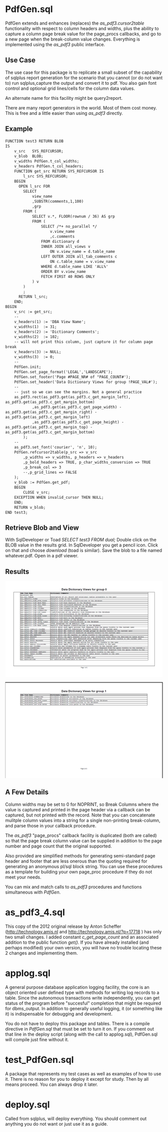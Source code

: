 # PdfGen.sql

PdfGen extends and enhances (replaces) the _as_pdf3.cursor2table_ functionality with
respect to column headers and widths, plus the ability to capture a column page break value
for the page_procs callbacks, and go to a new page when the break-column value changes.
Everything is implemented using the _as_pdf3_ public interface.

## Use Case
The use case for this package is to replicate a small subset of the capability of
sqlplus report generation for the scenario that you cannot (or do not want to) 
run sqlplus,capture the output and convert it to pdf. You also gain font control
and optional grid lines/cells for the column data values.

An alternate name for this facility might be query2report.

There are many report generators in the world. Most of them cost money.
This is free and a little easier than using _as_pdf3_ directly.

## Example

    FUNCTION test3 RETURN BLOB
    IS
        v_src   SYS_REFCURSOR;
        v_blob  BLOB;
        v_widths PdfGen.t_col_widths;
        v_headers PdfGen.t_col_headers;
        FUNCTION get_src RETURN SYS_REFCURSOR IS
            l_src SYS_REFCURSOR;
        BEGIN
          OPEN l_src FOR
            SELECT 
                view_name 
                ,SUBSTR(comments,1,100) 
                ,grp
            FROM (
                SELECT v.*, FLOOR(rownum / 36) AS grp
                FROM (
                    SELECT /*+ no_parallel */
                        v.view_name 
                        ,c.comments 
                    FROM dictionary d
                    INNER JOIN all_views v
                        ON v.view_name = d.table_name
                    LEFT OUTER JOIN all_tab_comments c
                        ON c.table_name = v.view_name
                    WHERE d.table_name LIKE 'ALL%'
                    ORDER BY v.view_name
                    FETCH FIRST 40 ROWS ONLY
                ) v
            )
            ;
          RETURN l_src;
        END;
    BEGIN
        v_src := get_src;
        --
        v_headers(1) := 'DBA View Name';
        v_widths(1)  := 31;
        v_headers(2) := 'Dictionary Comments';
        v_widths(2)  := 102;
        -- will not print this column, just capture it for column page break
        v_headers(3) := NULL;
        v_widths(3)  := 0;
        --
        PdfGen.init;
        PdfGen.set_page_format('LEGAL','LANDSCAPE');
        PdfGen.set_footer('Page #PAGE_NR# of "PAGE_COUNT#');
        PdfGen.set_header('Data Dictionary Views for group !PAGE_VAL#');
        --
        -- just so we can see the margins. Not a general practice
        as_pdf3.rect(as_pdf3.get(as_pdf3.c_get_margin_left), as_pdf3.get(as_pdf3.c_get_margin_bottom)
                ,as_pdf3.get(as_pdf3.c_get_page_width) - as_pdf3.get(as_pdf3.c_get_margin_right) - as_pdf3.get(as_pdf3.c_get_margin_left)
                ,as_pdf3.get(as_pdf3.c_get_page_height) - as_pdf3.get(as_pdf3.c_get_margin_top) - as_pdf3.get(as_pdf3.c_get_margin_bottom)
            );
        --
        as_pdf3.set_font('courier', 'n', 10);
        PdfGen.refcursor2table(p_src => v_src
            ,p_widths => v_widths, p_headers => v_headers
            ,p_bold_headers => TRUE, p_char_widths_conversion => TRUE
            ,p_break_col => 3
            --,p_grid_lines => FALSE
        );
        v_blob := PdfGen.get_pdf;
        BEGIN
            CLOSE v_src;
        EXCEPTION WHEN invalid_cursor THEN NULL;
        END;
        RETURN v_blob;
    END test3;

## Retrieve Blob and View

With SqlDeveloper or Toad _SELECT test3 FROM dual;_ Double click on the BLOB value in the results grid. In SqlDeveloper you get a pencil icon. Click on that and choose _download_ (toad is similar). Save the blob to a file named whatever.pdf. Open in a pdf viewer.

## Results

 ![test3_pg1](/images/test3_pg1.png)

 ![test3_pg2](/images/test3_pg2.png)

## A Few Details

Column widths may be set to 0 for NOPRINT, so Break Columns where the value is captured
and printed in the page header via a callback can be captured, but not printed with the record.
Note that you can concatenate mulitple column values into a string for a single non-printing break-column,
and parse those in your callback procedure.

The _as_pdf3_ "page_procs" callback facility is duplicated (both are called) so that
the page break column value can be supplied in addition to the page number and page count
that the original supported.

Also provided are simplified methods for generating semi-standard page header and footer
that are less onerous than the quoting required for generating an anonymous pl/sql block string.
You can use these procedures as a template for building your own page_proc procedure if they
do not meet your needs.

You can mix and match calls to _as_pdf3_ procedures and functions simultaneous with _PdfGen_.

# as_pdf3_4.sql

This copy of the 2012 original release by Anton Scheffer (http://technology.amis.nl and http://technology.amis.nl/?p=17718
) 
has only two small changes. I added constant _c_get_page_count_ and an associated addition to the public function _get()_.
If you have already installed (and perhaps modified) your own version, you will have no trouble locating
these 2 changes and implementing them.

# applog.sql

A general purpose database application logging facility, the core is an object oriented
user defined type with methods for writing log records to a table.
Since the autonomous transactions write independently, you can get status
of the program before "succesful" completion that might be required for dbms_output.
In addition to generally useful logging, it (or something like it)
is indispensable for debugging and development.

You do not have to deploy this package and tables. There is a compile directive in _PdfGen.sql_
that must be set to turn it on. If you comment out that line in the deploy script (along with the call
to applog.sql), PdfGen.sql will compile just fine without it.

# test_PdfGen.sql

A package that represents my test cases as well as examples of how to use it. There is no reason
for you to deploy it except for study. Then by all means proceed. You can always drop it later.

# deploy.sql

Called from sqlplus, will deploy everything. You should comment out anything you do not want or just use it
as a guide.
